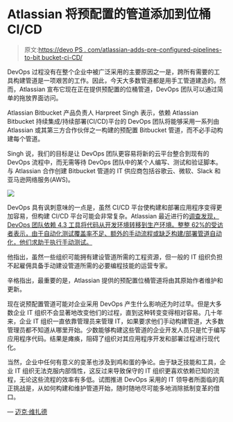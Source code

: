 # Atlassian 将预配置的管道添加到位桶 CI/CD

> 原文:[https://devo PS . com/atlassian-adds-pre-configured-pipelines-to-bit bucket-ci-CD/](https://devops.com/atlassian-adds-pre-configured-pipelines-to-bitbucket-ci-cd/)

DevOps 过程没有在整个企业中被广泛采用的主要原因之一是，跨所有需要的工具构建管道是一项艰苦的工作。因此，今天大多数管道都是用手工管道建造的。然而，Atlassian 宣布它现在正在提供预配置的位桶管道，DevOps 团队可以通过简单的拖放界面访问。

Atlassian Bitbucket 产品负责人 Harpreet Singh 表示，依赖 Atlassian Bitbucket 持续集成/持续部署(CI/CD)平台的 DevOps 团队将能够采用一系列由 Atlassian 或其第三方合作伙伴之一构建的预配置 Bitbucket 管道，而不必手动构建每个管道。

Singh 说，我们的目标是让 DevOps 团队更容易将新的云平台整合到现有的 DevOps 流程中，而无需等待 DevOps 团队中的某个人编写、测试和验证脚本。与 Atlassian 合作创建 Bitbucket 管道的 IT 供应商包括谷歌云、微软、Slack 和亚马逊网络服务(AWS)。

![](../Images/c9f5c2a3d33e56506b3bb68c248cd677.png)

DevOps 具有讽刺意味的一点是，虽然 CI/CD 平台使构建和部署应用程序变得更加容易，但构建 CI/CD 平台可能会非常复杂。Atlassian 最近进行的[调查发现，DevOps 团队依赖 4.3 工具将代码从开发环境转移到生产环境。整整 62%的受访者表示，由于自动化测试覆盖率不足、额外的手动流程或缺乏构建/部署管道自动化，他们求助于执行手动测试。](https://devops.com/survey-devops-progress-slow-but-steady/)

他指出，虽然一些组织可能拥有建设管道所需的工程资源，但一般的 IT 组织负担不起雇佣具备手动建设管道所需的必要编程技能的运营专家。

辛格指出，最重要的是，Atlassian 提供的预配置位桶管道将由其原始作者维护和更新。

现在说预配置管道可能对企业采用 DevOps 产生什么影响还为时过早。但是大多数企业 IT 组织不会显著地改变他们的过程，直到这种转变变得相对容易。几十年来，企业 IT 组织一直依靠管理员来管理 IT，如果要求他们手动构建管道，大多数管理员都不知道从哪里开始。少数能够构建这些管道的企业开发人员只是忙于编写应用程序代码。结果是瘫痪，阻碍了组织对其应用程序开发和部署过程进行现代化。

当然，企业中任何有意义的变革也涉及到鸡和蛋的争论。由于缺乏技能和工具，企业 IT 组织无法克服内部惰性，这反过来导致保守的 IT 组织更喜欢依赖已知的流程，无论这些流程的效率有多低。试图推进 DevOps 采用的 IT 领导者所面临的真正挑战是，从如何构建和维护管道开始，随时随地尽可能多地消除抵制变革的借口。

— [迈克·维扎德](https://devops.com/author/mike-vizard/)